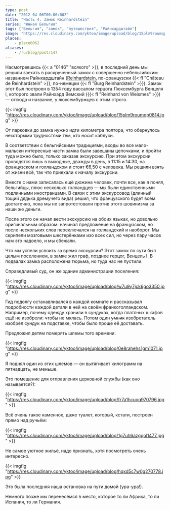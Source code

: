 ```yaml
---
type: post
date: "2012-04-06T00:00:00Z"
title: "Часть 4. Замок Reinhardstein"
series: "Южная Бельгия"
tags: ["Бельгия", "замок", "путешествия", "Райнхардштайн"]
image: "https://res.cloudinary.com/yktoo/image/upload/blog/15plm9roumqp0814.jpg"
places:
    - place0062
aliases:
    - /ru/blog/post/147
---
```


Насмотревшись {{< a "0146" "всякого" >}}, в последний день мы решили заехать в раскрученный замок с совершенно небельгийским названием Райнхардштайн ([Reinhardstein](http://www.reinhardstein.net/), по-французски {{< fl "Château de Reinhardstein" >}}, по-немецки {{< fl "Burg Reinhardstein" >}}). Замок этот был построен в 1354 году вассалом герцога Люксембурга Венцеля I, которого звали Райнхард Вемский ({{< fl "Reinhard von Weismes" >}}) — отсюда и название, у люксембуржцев с этим строго.

{{< imgfig "https://res.cloudinary.com/yktoo/image/upload/blog/15plm9roumqp0814.jpg" >}}

<!--more-->

От парковки до замка нужно идти километра полтора, что обернулось некоторыми трудностями тем, кто носит каблуки.

В соответствии с бельгийскими традициями, входы во все мало-мальски интересные части замка были завешаны цепочками, и пройти туда можно было, только заказав экскурсию. При этом экскурсии проводятся лишь в выходные, дважды в день, в 11:15 и 14:30, на французском и голландском и стоят €6,50 с человека. Мы решили взять от жизни всё, так что приехали к началу экскурсии.

Вместе с нами записалась ещё дюжина человек, почти все, как я понял, бельгийцы, плюс несколько голландцев — мы были единственными подлинными иностранцами. В связи с этим экскурсовод (длинный тощий дядька дремучего вида) решил, что французского будет всем достаточно, пока мы не запротестовали против этого шовинизма за наши же деньги.

После этого он начал вести экскурсию на обоих языках, но довольно оригинальным образом: начинал предложение на французском, но после нескольких слов переключался на голландский и наоборот. Мы скрипели мозговыми шестерёнками изо всех сил, но через пару часов нам это надоело, и мы сбежали.

Что мы успели усвоить за время экскурсии? Этот замок по сути был целым поселением, в замке жил граф, позднее герцог, Венцель I. В подвалах замка расположена тюрьма, но туда нас не пустили.

Справедливый суд, он же здание администрации поселения:

{{< imgfig "https://res.cloudinary.com/yktoo/image/upload/blog/w7u9y7jck6go3350.jpg" >}}

Гид подолгу останавливался в каждой комнате и рассказывал подробности каждой детали в ней на своём франкоголландском. Например, почему одежду хранили в сундуках, когда платяных шкафов ещё не изобрели: чтобы не мялась. Потом один ~~умник~~ изобретатель изобрёл сундук на подставке, чтобы было проще её доставать.

Предложил детям померять шлемы того времени:

{{< imgfig "https://res.cloudinary.com/yktoo/image/upload/blog/0e8rahehs1gm1071.jpg" >}}

Я поднял один из этих шлемов — он вытягивает килограмм на пятнадцать, не меньше.

Это помещение для отправления церковной службы (как оно называется?):

{{< imgfig "https://res.cloudinary.com/yktoo/image/upload/blog/fr7a1hcuoq970796.jpg" >}}

Всё очень такое каменное, даже туалет, который, кстати, построен прямо над ручьём:

{{< imgfig "https://res.cloudinary.com/yktoo/image/upload/blog/1g7uh6azgqol1477.jpg" >}}

Не самое уютное жильё, надо признать, хотя посмотреть очень интересно.

{{< imgfig "https://res.cloudinary.com/yktoo/image/upload/blog/hqxd5c7w0g270778.jpg" >}}

Это была последняя наша остановка на пути домой (ура-ура!).

Немного позже мы перенесёмся в место, которое то ли Африка, то ли Испания, то ли Германия.
